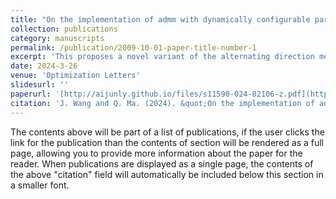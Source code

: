 ```yaml
---
title: "On the implementation of admm with dynamically configurable parameter for the separable ℓ1/ℓ2 minimization"
collection: publications
category: manuscripts
permalink: /publication/2009-10-01-paper-title-number-1
excerpt: 'This proposes a novel variant of the alternating direction method of multipliers (ADMM) approach for solving minimization of the rate of l1 and l2 norms for sparse recovery.'
date: 2024-3-26
venue: 'Optimization Letters'
slidesurl: ''
paperurl: '[http://aijunly.github.io/files/s11590-024-02106-z.pdf](https://link.springer.com/article/10.1007/s11590-024-02106-z)'
citation: 'J. Wang and Q. Ma. (2024). &quot;On the implementation of admm with dynamically configurable parameter for the separable ℓ1/ℓ2 minimization. &quot; <i>Optimization Letters 1</i>. 1(1).'
---
```


The contents above will be part of a list of publications, if the user clicks the link for the publication than the contents of section will be rendered as a full page, allowing you to provide more information about the paper for the reader. When publications are displayed as a single page, the contents of the above "citation" field will automatically be included below this section in a smaller font.
